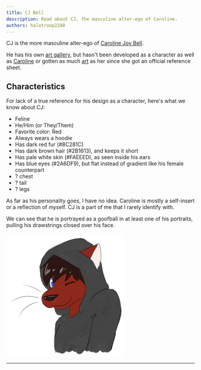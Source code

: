 ```yaml
---
title: CJ Bell
description: Read about CJ, the masculine alter-ego of Caroline.
authors: halotroop2288
---
```


CJ is the more masculine alter-ego of [Caroline Joy Bell](../caroline).

He has his own [art gallery](art-gallery), but hasn't been developed as a character as well as [Caroline](../caroline)
or gotten as much [art](../caroline/art-gallery) as her since she got an official reference sheet.

## Characteristics

For lack of a true reference for his design as a character,
here's what we know about CJ:

- Feline
- He/Him (or They/Them)
- Favorite color: Red
- Always wears a hoodie
- Has dark red fur (#8C281C)
- Has dark brown hair (#2B1613), and keeps it short
- Has pale white skin (#FAEEED), as seen inside his ears
- Has blue eyes (#2A6DF9), but flat instead of gradient like his female counterpart
- ? chest
- ? tail
- ? legs

As far as his personality goes, I have no idea. Caroline is mostly a self-insert or a reflection of myself. CJ is a part of me that I rarely identify with.

We can see that he is portrayed as a goofball in at least one of his portraits, pulling his drawstrings closed over his face.

[![A flat-color doodle of CJ, seen in a wrinkled grey hoodie with messy hair, winking at the viewer](images/cj_by_zaezar.png "CJ - Zaezar, June 2017")](art-gallery)

---


